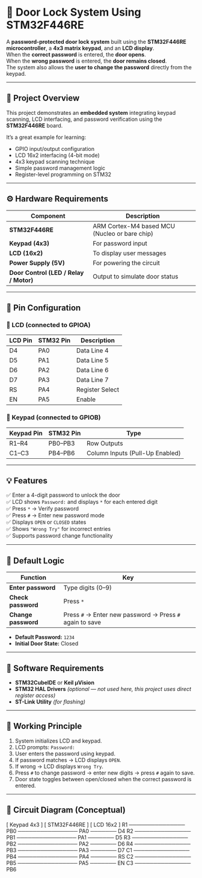 # 🔐 Door Lock System Using STM32F446RE

A **password-protected door lock system** built using the **STM32F446RE microcontroller**, a **4x3 matrix keypad**, and an **LCD display**.  
When the **correct password** is entered, the **door opens**.  
When the **wrong password** is entered, the **door remains closed**.  
The system also allows the **user to change the password** directly from the keypad.

---

## 🧠 Project Overview

This project demonstrates an **embedded system** integrating keypad scanning, LCD interfacing, and password verification using the **STM32F446RE** board.

It’s a great example for learning:
- GPIO input/output configuration  
- LCD 16x2 interfacing (4-bit mode)  
- 4x3 keypad scanning technique  
- Simple password management logic  
- Register-level programming on STM32  

---

## ⚙️ Hardware Requirements

| Component | Description |
|------------|-------------|
| **STM32F446RE** | ARM Cortex-M4 based MCU (Nucleo or bare chip) |
| **Keypad (4x3)** | For password input |
| **LCD (16x2)** | To display user messages |
| **Power Supply (5V)** | For powering the circuit |
| **Door Control (LED / Relay / Motor)** | Output to simulate door status |

---

## 🧩 Pin Configuration

### 🔸 LCD (connected to GPIOA)
| LCD Pin | STM32 Pin | Description |
|----------|------------|-------------|
| D4 | PA0 | Data Line 4 |
| D5 | PA1 | Data Line 5 |
| D6 | PA2 | Data Line 6 |
| D7 | PA3 | Data Line 7 |
| RS | PA4 | Register Select |
| EN | PA5 | Enable |

### 🔸 Keypad (connected to GPIOB)
| Keypad Pin | STM32 Pin | Type |
|-------------|------------|------|
| R1–R4 | PB0–PB3 | Row Outputs |
| C1–C3 | PB4–PB6 | Column Inputs (Pull-Up Enabled) |

---

## 💡 Features

✅ Enter a 4-digit password to unlock the door  
✅ LCD shows `Password:` and displays `*` for each entered digit  
✅ Press `*` → Verify password  
✅ Press `#` → Enter new password mode  
✅ Displays `OPEN` or `CLOSED` states  
✅ Shows `"Wrong Try"` for incorrect entries  
✅ Supports password change functionality  

---

## 🧮 Default Logic

| Function | Key |
|-----------|-----|
| **Enter password** | Type digits (0–9) |
| **Check password** | Press `*` |
| **Change password** | Press `#` → Enter new password → Press `#` again to save |

- **Default Password:** `1234`  
- **Initial Door State:** Closed  

---

## 🧰 Software Requirements

- **STM32CubeIDE** or **Keil µVision**  
- **STM32 HAL Drivers** *(optional — not used here, this project uses direct register access)*  
- **ST-Link Utility** *(for flashing)*  

---

## 🧾 Working Principle

1. System initializes LCD and keypad.  
2. LCD prompts: `Password:`  
3. User enters the password using keypad.  
4. If password matches → LCD displays `OPEN`.  
5. If wrong → LCD displays `Wrong Try`.  
6. Press `#` to change password → enter new digits → press `#` again to save.  
7. Door state toggles between open/closed when the correct password is entered.

---

## 🔧 Circuit Diagram (Conceptual)

   [ Keypad 4x3 ]           [ STM32F446RE ]           [ LCD 16x2 ]
   R1 ─────────────── PB0 ──────────────── PA0 ─────── D4
   R2 ─────────────── PB1 ──────────────── PA1 ─────── D5
   R3 ─────────────── PB2 ──────────────── PA2 ─────── D6
   R4 ─────────────── PB3 ──────────────── PA3 ─────── D7
   C1 ─────────────── PB4 ──────────────── PA4 ─────── RS
   C2 ─────────────── PB5 ──────────────── PA5 ─────── EN
   C3 ─────────────── PB6
